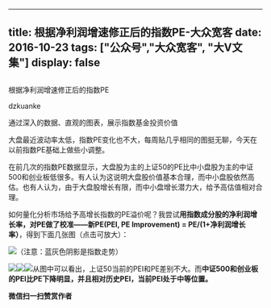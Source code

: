 
---
title:   根据净利润增速修正后的指数PE-大众宽客
date: 2016-10-23
tags: ["公众号","大众宽客", "大V文集"]
display: false
---


## 



根据净利润增速修正后的指数PE




dzkuanke




通过深入的数据、直观的图表，展示指数基金投资价值


大盘最近波动率太低，指数PE变化也不大，每周贴几乎相同的图挺无聊，今天在以前指数PE基础上做些小调整。



在前几次的指数PE数据显示，大盘股为主的上证50的PE比中小盘股为主的中证500和创业板低很多。有人认为这说明大盘股价值基本合理，而中小盘股依然高估。也有人认为，由于大盘股增长有限，而中小盘增长潜力大，给予高估值相对合理。



如何量化分析市场给予高增长指数的PE溢价呢？我尝试**用指数成分股的净利润增长率，对PE做了校准——新PE(PEI, PE Improvement) = PE/(1+净利润增长率）**，得到下面几张图（点击可放大）：



<img data-s="300,640" data-type="png" src="http://mmbiz.qpic.cn/mmbiz_png/PKw3FQPmhIiakgb8noZvbWDbmkB2AkPnRgAVhV26Ovq8OfRJMT4icYibRBnl4ndwom96WL2PRxLd0z61AM6oKYOVQ/0?wx_fmt=png" data-ratio="0.5809859154929577" data-w="1704"/>（注意：蓝灰色阴影是指数走势）



<img data-s="300,640" data-type="png" src="http://mmbiz.qpic.cn/mmbiz_png/PKw3FQPmhIiakgb8noZvbWDbmkB2AkPnRgY7gcdxnkPPXU1pxnvlgia08Hm1SLWnWZVNhuDOG9ltCuXtqQnV1Odg/0?wx_fmt=png" data-ratio="0.5747126436781609" data-w="1740"/><img data-s="300,640" data-type="png" src="http://mmbiz.qpic.cn/mmbiz_png/PKw3FQPmhIiakgb8noZvbWDbmkB2AkPnRHpNliaRsF0AfY1RwenCiaMw3jvzXK6PxAYUibsaTKdRmNK1exXcS2wxpg/0?wx_fmt=png" data-ratio="0.5763888888888888" data-w="1728"/><img data-s="300,640" data-type="png" src="http://mmbiz.qpic.cn/mmbiz_png/PKw3FQPmhIiakgb8noZvbWDbmkB2AkPnR8tcIzXzOvU0CKRibBo26SJz1OnJNkDYuV9vQ6pjINPp4zQFribhW9w7w/0?wx_fmt=png" data-ratio="0.5867287543655413" data-w="1718"/>从图中可以看出，上证50当前的PEI和PE差别不大。而**中证500和创业板的PEI比PE下降明显，并且相对历史PEI，当前PEI处于中等位置。**


**微信扫一扫赞赏作者**













